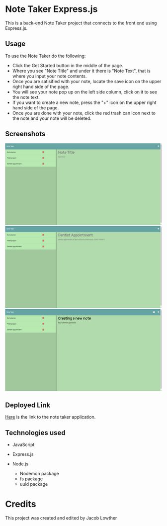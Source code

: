 # Note Taker Express.js

This is a back-end Note Taker project that connects to the front end using Express.js.

## Usage

To use the Note Taker do the following:

- Click the Get Started button in the middle of the page.
- Where you see "Note Title" and under it there is "Note Text", that is where you input your note contents.
- Once you are satisified with your note, locate the save icon on the upper right hand side of the page.
- You will see your note pop up on the left side column, click on it to see the note text.
- If you want to create a new note, press the "+" icon on the upper right hand side of the page.
- Once you are done with your note, click the red trash can icon next to the note and your note will be deleted.

## Screenshots
![Notes](public/assets/images/1.png)
![displaying note](public/assets/images/2.png)
![creating note](public/assets/images/3.png)

## Deployed Link

[Here](https://frozen-everglades-91942-57734860147e.herokuapp.com/) is the link to the note taker application.

## Technologies used

- JavaScript
- Express.js

- Node.js
    - Nodemon package
    - fs package
    - uuid package

# Credits

This project was created and edited by Jacob Lowther